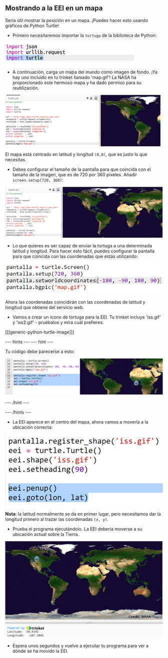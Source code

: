## Mostrando a la EEI en un mapa

Sería útil mostrar la posición en un mapa. ¡Puedes hacer esto usando gráficos de Python Turtle!

+ Primero necesitaremos importar la `tortuga` de la biblioteca de Python:

![captura de pantalla](images/iss-turtle.png)

+ A continuación, carga un mapa del mundo como imagen de fondo. ¡Ya hay uno incluido en tu trinket llamado 'map.gif'! La NASA ha proporcionado este hermoso mapa y ha dado permiso para su reutilización. 

![captura de pantalla](images/iss-map.png)

El mapa está centrado en latitud y longitud `(0,0)`, que es justo lo que necesitas.

+ Debes configurar el tamaño de la pantalla para que coincida con el tamaño de la imagen, que es de 720 por 360 píxeles. Añadir `screen.setup(720, 360)`:

![captura de pantalla](images/iss-setup.png)

+ Lo que quieres es ser capaz de enviar la tortuga a una determinada latitud y longitud. Para hacer esto fácil, puedes configurar la pantalla para que coincida con las coordenadas que estás utilizando:

![captura de pantalla](images/iss-world.png)

Ahora las coordenadas coincidirán con las coordenadas de latitud y longitud que obtiene del servicio web.

+ Vamos a crear un icono de tortuga para la EEI. Tu trinket incluye 'iss.gif' y 'iss2.gif' - pruébalos y mira cuál prefieres. 

[[[generic-python-turtle-image]]]

--- hints ---
 --- hint ---

Tu código debe parecerse a esto:

![captura de pantalla](images/iss-image.png)

--- /hint ---

--- /hints ---

+ La EEI aparece en el centro del mapa, ahora vamos a moverla a la ubicación correcta:

![captura de pantalla](images/iss-plot.png)

**Nota**: la latitud normalmente se da en primer lugar, pero necesitamos dar la longitud primero al trazar las coordenadas `(x, y)`.

+ Prueba el programa ejecutándolo. La EEI debería moverse a su ubicación actual sobre la Tierra. 

![captura de pantalla](images/iss-plotted.png)

+ Espera unos segundos y vuelve a ejecutar tu programa para ver a dónde se ha movido la EEI.